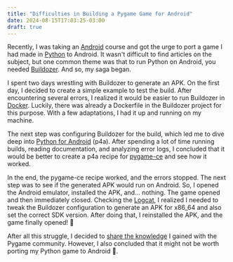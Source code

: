 ```yaml
---
title: "Difficulties in Building a Pygame Game for Android"
date: 2024-08-15T17:03:25-03:00
draft: true
---
```


Recently, I was taking an [Android][1] course and got the urge to port a game I
had made in [Python][2] to Android. It wasn't difficult to find articles on the
subject, but one common theme was that to run Python on Android, you needed
[Buildozer][3]. And so, my saga began.

I spent two days wrestling with Buildozer to generate an APK. On the first day,
I decided to create a simple example to test the build. After encountering
several errors, I realized it would be easier to run Buildozer in [Docker][4].
Luckily, there was already a Dockerfile in the Buildozer project for this
purpose. With a few adaptations, I had it up and running on my machine.

The next step was configuring Buildozer for the build, which led me to dive
deep into [Python for Android][4] (p4a). After spending a lot of time running
builds, reading documentation, and analyzing error logs, I concluded that it
would be better to create a p4a recipe for [pygame-ce][5] and see how it
worked.

In the end, the pygame-ce recipe worked, and the errors stopped. The next step
was to see if the generated APK would run on Android. So, I opened the Android
emulator, installed the APK, and... nothing. The game opened and then
immediately closed. Checking the [Logcat][7], I realized I needed to tweak the
Buildozer configuration to generate an APK for x86_64 and also set the correct
SDK version. After doing that, I reinstalled the APK, and the game finally
opened! 🤲

After all this struggle, I decided to [share the knowledge][8] I gained with
the Pygame community. However, I also concluded that it might not be worth
porting my Python game to Android 🙁.

[1]: https://developer.android.com/courses
[2]: https://www.python.org/
[3]: https://github.com/kivy/buildozer
[4]: https://www.docker.com/
[5]: https://github.com/kivy/python-for-android
[6]: https://pyga.me/
[7]: https://developer.android.com/tools/logcat
[8]: https://gist.github.com/emersonmx/c5bba202506e3c3d2d828ad278a8d5fe

